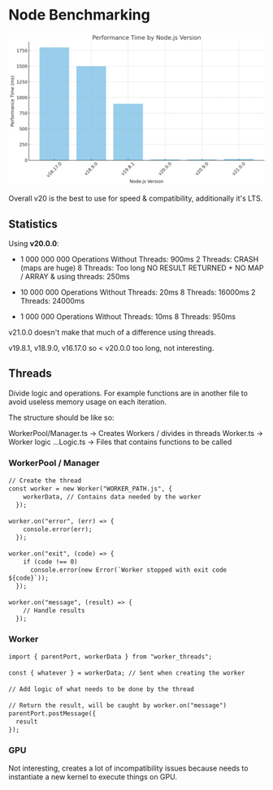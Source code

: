 # Node Benchmarking

![Alt text](image.png)

Overall v20 is the best to use for speed & compatibility, additionally it's LTS.

## Statistics

Using **v20.0.0**:

- 1 000 000 000 Operations
  Without Threads: 900ms
  2 Threads: CRASH (maps are huge)
  8 Threads: Too long
  NO RESULT RETURNED + NO MAP / ARRAY & using threads: 250ms

- 10 000 000 Operations
  Without Threads: 20ms
  8 Threads: 16000ms
  2 Threads: 24000ms

- 1 000 000 Operations
  Without Threads: 10ms
  8 Threads: 950ms

v21.0.0 doesn't make that much of a difference using threads.

v19.8.1, v18.9.0, v16.17.0 so < v20.0.0 too long, not interesting.

## Threads

Divide logic and operations. For example functions are in another file to avoid useless memory usage on each iteration.

The structure should be like so:

WorkerPool/Manager.ts -> Creates Workers / divides in threads
Worker.ts -> Worker logic
...Logic.ts -> Files that contains functions to be called

### WorkerPool / Manager

```TS
// Create the thread
const worker = new Worker("WORKER_PATH.js", {
    workerData, // Contains data needed by the worker
  });

worker.on("error", (err) => {
    console.error(err);
  });

worker.on("exit", (code) => {
    if (code !== 0)
      console.error(new Error(`Worker stopped with exit code ${code}`));
  });

worker.on("message", (result) => {
    // Handle results
  });
```

### Worker

```TS
import { parentPort, workerData } from "worker_threads";

const { whatever } = workerData; // Sent when creating the worker

// Add logic of what needs to be done by the thread

// Return the result, will be caught by worker.on("message")
parentPort.postMessage({
  result
});

```

### GPU

Not interesting, creates a lot of incompatibility issues because needs to instantiate a new kernel to execute things on GPU.
